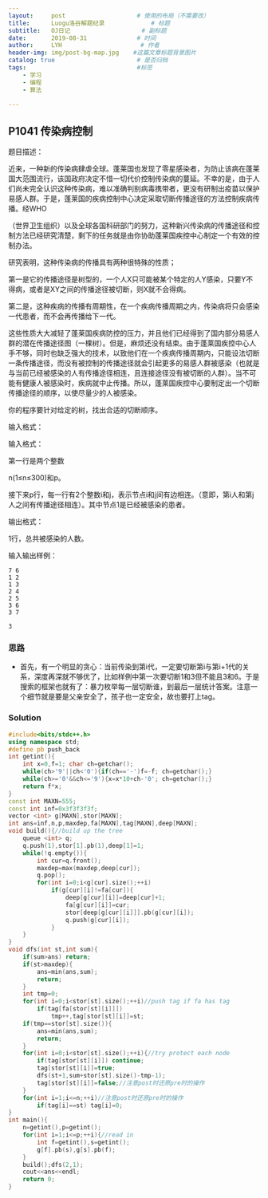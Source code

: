 ```yaml
---
layout:     post                    # 使用的布局（不需要改）
title:      Luogu洛谷解题纪录	           	# 标题 
subtitle:   OJ日记					# 副标题
date:       2019-08-31              # 时间
author:     LYH                      # 作者
header-img: img/post-bg-map.jpg    #这篇文章标题背景图片
catalog: true                       # 是否归档
tags:                               #标签
    - 学习
    - 编程
    - 算法

---
```


## P1041 传染病控制

题目描述：

近来，一种新的传染病肆虐全球。蓬莱国也发现了零星感染者，为防止该病在蓬莱国大范围流行，该国政府决定不惜一切代价控制传染病的蔓延。不幸的是，由于人们尚未完全认识这种传染病，难以准确判别病毒携带者，更没有研制出疫苗以保护易感人群。于是，蓬莱国的疾病控制中心决定采取切断传播途径的方法控制疾病传播。经WHO

（世界卫生组织）以及全球各国科研部门的努力，这种新兴传染病的传播途径和控制方法已经研究清楚，剩下的任务就是由你协助蓬莱国疾控中心制定一个有效的控制办法。

研究表明，这种传染病的传播具有两种很特殊的性质；

第一是它的传播途径是树型的，一个人X只可能被某个特定的人Y感染，只要Y不得病，或者是XY之间的传播途径被切断，则X就不会得病。

第二是，这种疾病的传播有周期性，在一个疾病传播周期之内，传染病将只会感染一代患者，而不会再传播给下一代。

这些性质大大减轻了蓬莱国疾病防控的压力，并且他们已经得到了国内部分易感人群的潜在传播途径图（一棵树）。但是，麻烦还没有结束。由于蓬莱国疾控中心人手不够，同时也缺乏强大的技术，以致他们在一个疾病传播周期内，只能设法切断一条传播途径，而没有被控制的传播途径就会引起更多的易感人群被感染（也就是与当前已经被感染的人有传播途径相连，且连接途径没有被切断的人群）。当不可能有健康人被感染时，疾病就中止传播。所以，蓬莱国疾控中心要制定出一个切断传播途径的顺序，以使尽量少的人被感染。

你的程序要针对给定的树，找出合适的切断顺序。

输入格式：

输入格式：

第一行是两个整数

n(1≤n≤300)和p。

接下来p行，每一行有2个整数i和j，表示节点i和j间有边相连。（意即，第i人和第j人之间有传播途径相连）。其中节点1是已经被感染的患者。

输出格式：

1行，总共被感染的人数。

输入输出样例：

```
7 6
1 2
1 3
2 4
2 5
3 6
3 7

3
```

### 思路

* 首先，有一个明显的贪心：当前传染到第i代，一定要切断第i与第i+1代的关系，深度再深就不够优了，比如样例中第一次要切断1和3但不能且3和6。于是搜索的框架也就有了：暴力枚举每一层切断谁，到最后一层统计答案。注意一个细节就是要是父亲安全了，孩子也一定安全，故也要打上tag。

### Solution

```c++
#include<bits/stdc++.h>
using namespace std;
#define pb push_back
int getint(){
    int x=0,f=1; char ch=getchar();
    while(ch>'9'||ch<'0'){if(ch=='-')f=-f; ch=getchar();}
    while(ch>='0'&&ch<='9'){x=x*10+ch-'0'; ch=getchar();}
    return f*x;
}
const int MAXN=555;
const int inf=0x3f3f3f3f;
vector <int> g[MAXN],stor[MAXN];
int ans=inf,n,p,maxdep,fa[MAXN],tag[MAXN],deep[MAXN];
void build(){//build up the tree
    queue <int> q;
    q.push(1),stor[1].pb(1),deep[1]=1;
    while(!q.empty()){
        int cur=q.front();
        maxdep=max(maxdep,deep[cur]);
        q.pop();
        for(int i=0;i<g[cur].size();++i)
            if(g[cur][i]!=fa[cur]){
                deep[g[cur][i]]=deep[cur]+1;
                fa[g[cur][i]]=cur;
                stor[deep[g[cur][i]]].pb(g[cur][i]);
                q.push(g[cur][i]);
            }
    }
}
void dfs(int st,int sum){
    if(sum>ans) return;
    if(st>maxdep){
        ans=min(ans,sum);
        return;
    }
    int tmp=0;
    for(int i=0;i<stor[st].size();++i)//push tag if fa has tag 
        if(tag[fa[stor[st][i]]])
            tmp++,tag[stor[st][i]]=st;
    if(tmp==stor[st].size()){
        ans=min(ans,sum);
        return;
    }
    for(int i=0;i<stor[st].size();++i){//try protect each node
        if(tag[stor[st][i]]) continue;
        tag[stor[st][i]]=true;
        dfs(st+1,sum+stor[st].size()-tmp-1);
        tag[stor[st][i]]=false;//注意post时还原pre时的操作 
    }
    for(int i=1;i<=n;++i)//注意post时还原pre时的操作 
        if(tag[i]==st) tag[i]=0;    
}
int main(){
    n=getint(),p=getint();
    for(int i=1;i<=p;++i){//read in
        int f=getint(),s=getint();
        g[f].pb(s),g[s].pb(f);
    }
    build();dfs(2,1);
    cout<<ans<<endl;
    return 0;
}
```



